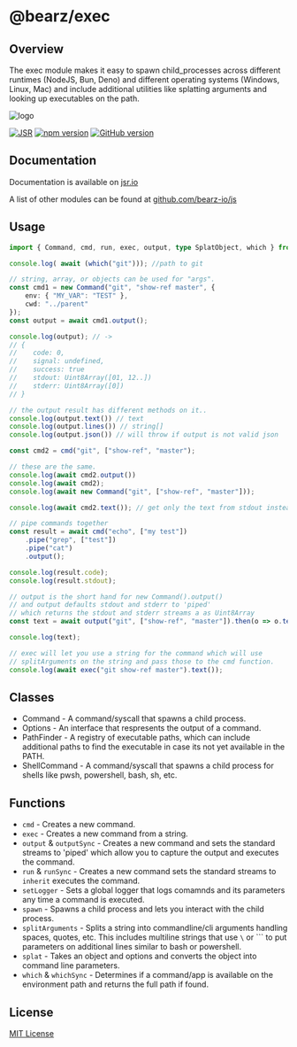 # @bearz/exec

## Overview

The exec module makes it easy to spawn child_processes across
different runtimes (NodeJS, Bun, Deno) and different operating
systems (Windows, Linux, Mac) and include additional utilities
like splatting arguments and looking up executables on the path.

![logo](https://raw.githubusercontent.com/bearz-io/js/refs/heads/main/eng/assets/bearz.io.png)

[![JSR](https://jsr.io/badges/@bearz/exec)](https://jsr.io/@bearz/exec)
[![npm version](https://badge.fury.io/js/@bearz%2Fexec.svg)](https://badge.fury.io/js/@bearz%2Fexec)
[![GitHub version](https://badge.fury.io/gh/bearz-io%2Fjs-exec.svg)](https://badge.fury.io/gh/bearz-io%2Fjs-exec)

## Documentation

Documentation is available on [jsr.io](https://jsr.io/@bearz/exec/doc)

A list of other modules can be found at [github.com/bearz-io/js](https://github.com/bearz-io/js)

## Usage

```typescript
import { Command, cmd, run, exec, output, type SplatObject, which } from "@bearz/exec";

console.log( await (which("git"))); //path to git

// string, array, or objects can be used for "args".
const cmd1 = new Command("git", "show-ref master", {
    env: { "MY_VAR": "TEST" },
    cwd: "../parent"
});
const output = await cmd1.output();

console.log(output); // ->
// {
//    code: 0,
//    signal: undefined,
//    success: true
//    stdout: Uint8Array([01, 12..])
//    stderr: Uint8Array([0])
// }

// the output result has different methods on it..
console.log(output.text()) // text
console.log(output.lines()) // string[]
console.log(output.json()) // will throw if output is not valid json

const cmd2 = cmd("git", ["show-ref", "master");

// these are the same.
console.log(await cmd2.output()) 
console.log(await cmd2); 
console.log(await new Command("git", ["show-ref", "master"]));

console.log(await cmd2.text()); // get only the text from stdout instead

// pipe commands together
const result = await cmd("echo", ["my test"])
    .pipe("grep", ["test"])
    .pipe("cat")
    .output();

console.log(result.code);
console.log(result.stdout);

// output is the short hand for new Command().output()
// and output defaults stdout and stderr to 'piped'
// which returns the stdout and stderr streams a as Uint8Array
const text = await output("git", ["show-ref", "master"]).then(o => o.text());

console.log(text);

// exec will let you use a string for the command which will use
// splitArguments on the string and pass those to the cmd function.
console.log(await exec("git show-ref master").text());

```

## Classes

- Command - A command/syscall that spawns a child process.
- Options - An interface that respresents the output of a command.
- PathFinder - A registry of executable paths, which can include additional
  paths to find the executable in case its not yet available in the PATH.
- ShellCommand - A command/syscall that spawns a child process for shells
  like pwsh, powershell, bash, sh, etc.

## Functions

- `cmd` - Creates a new command.
- `exec` - Creates a new command from a string.
- `output` &amp; `outputSync` - Creates a new command and sets the standard streams to 'piped'
   which allow you to capture the output and executes the command.
- `run` &amp; `runSync` - Creates a new command sets the standard streams to `inherit`
   executes the command.
- `setLogger` - Sets a global logger that logs comamnds and its parameters any time
   a command is executed.
- `spawn` - Spawns a child process and lets you interact with the child process.
- `splitArguments` - Splits a string into commandline/cli arguments handling spaces, quotes, etc. This
  includes multiline strings that use `\` or `\`` to put parameters on additional lines similar
  to bash or powershell.
- `splat` - Takes an object and options and converts the object into command line parameters.
- `which` &amp; `whichSync` - Determines if a command/app is available on the environment path
  and returns the full path if found.

## License

[MIT License](./LICENSE.md)
